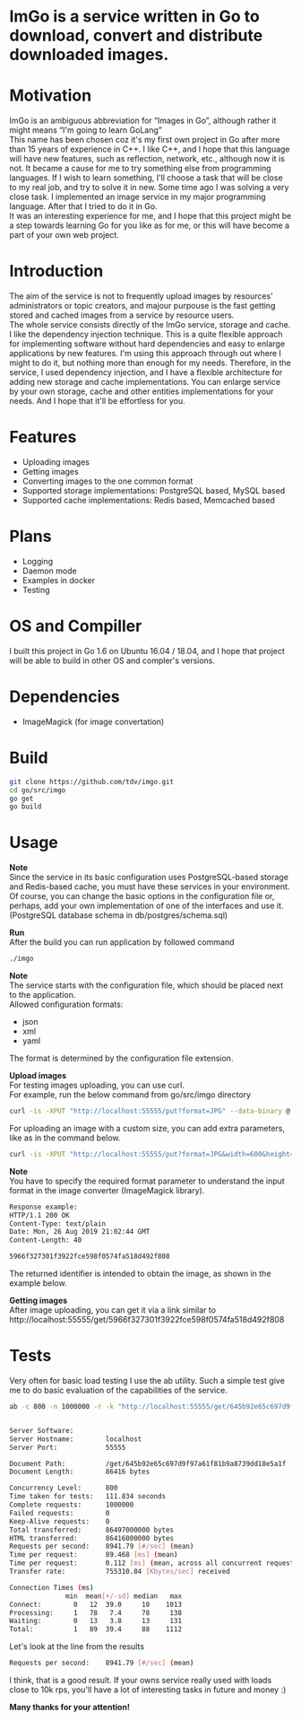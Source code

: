 # ImGo is a service written in Go to download, convert and distribute downloaded images.

# Motivation
ImGo is an ambiguous abbreviation for “Images in Go”, although rather it might means “I'm going to learn GoLang”  
This name has been chosen coz it's my first own project in Go after more than 15 years of experience in C++. I like C++, and I hope that this language will have new features, such as reflection, network, etc., although now it is not. It became a cause for me to try something else from programming languages. If I wish to learn something, I'll choose a task that will be close to my real job, and try to solve it in new. Some time ago I was solving a very close task. I implemented an image service in my major programming language. After that I tried to do it in Go.  
It was an interesting experience for me, and I hope that this project might be a step towards learning Go for you like as for me, or this will have become a part of your own web project.

# Introduction
The aim of the service is not to frequently upload images by resources' administrators or topic creators, and majour purpouse is the fast getting stored and cached images from a service by resource users.  
The whole service consists directly of the ImGo service, storage and cache. I like the dependency injection  technique. This is a quite flexible approach for implementing software without hard dependencies and easy to enlarge applications by new features. I'm using this approach through out where I might to do it, but nothing more than enough for my needs. Therefore, in the service, I used dependency injection, and I have a flexible architecture for adding new storage and cache implementations. You can enlarge service by your own storage, cache and other entities implementations for your needs. And I hope that it'll be effortless for you.  

# Features
- Uploading images
- Getting images
- Converting images to the one common format
- Supported storage implementations: PostgreSQL based, MySQL based
- Supported cache implementations: Redis based, Memcached based

# Plans
- Logging
- Daemon mode
- Examples in docker
- Testing

# OS and Compiller
I built this project in Go 1.6 on Ubuntu 16.04 / 18.04, and I hope that project will be able to build in other OS and compler's versions.

# Dependencies
- ImageMagick (for image convertation)

# Build
```bash
git clone https://github.com/tdv/imgo.git  
cd go/src/imgo
go get
go build
```

# Usage
**Note**  
Since the service in its basic configuration uses PostgreSQL-based storage and Redis-based cache, you must have these services in your environment. Of course, you can change the basic options in the configuration file or, perhaps, add your own implementation of one of the interfaces and use it.  
(PostgreSQL database schema in db/postgres/schema.sql)  

**Run**  
After the build you can run application by followed command
```bash
./imgo
```
**Note**  
The service starts with the configuration file, which should be placed next to the application.  
Allowed configuration formats:
- json
- xml
- yaml  

The format is determined by the configuration file extension.  

**Upload images**  
For testing images uploading, you can use curl.  
For example, run the below command from go/src/imgo directory  
```bash
curl -is -XPUT "http://localhost:55555/put?format=JPG" --data-binary @./images/1.jpg
```
For uploading an image with a custom size, you can add extra parameters, like as in the command below.  
```bash
curl -is -XPUT "http://localhost:55555/put?format=JPG&width=600&height=300" --data-binary @./images/1.jpg
```
**Note**  
You have to specify the required format parameter to understand the input format in the image converter (ImageMagick library).  
```bash
Response example:
HTTP/1.1 200 OK
Content-Type: text/plain
Date: Mon, 26 Aug 2019 21:02:44 GMT
Content-Length: 40

5966f327301f3922fce598f0574fa518d492f808
```
The returned identifier is intended to obtain the image, as shown in the example below.  

**Getting images**  
After image uploading, you can get it via a link similar to  
http://localhost:55555/get/5966f327301f3922fce598f0574fa518d492f808

# Tests
Very often for basic load testing I use the ab utility. Such a simple test give me to do basic evaluation of the capabilities of the service.
```bash
ab -c 800 -n 1000000 -r -k "http://localhost:55555/get/645b92e65c697d9f97a61f81b9a8739dd18e5a1f"


Server Software:        
Server Hostname:        localhost
Server Port:            55555

Document Path:          /get/645b92e65c697d9f97a61f81b9a8739dd18e5a1f
Document Length:        86416 bytes

Concurrency Level:      800
Time taken for tests:   111.834 seconds
Complete requests:      1000000
Failed requests:        0
Keep-Alive requests:    0
Total transferred:      86497000000 bytes
HTML transferred:       86416000000 bytes
Requests per second:    8941.79 [#/sec] (mean)
Time per request:       89.468 [ms] (mean)
Time per request:       0.112 [ms] (mean, across all concurrent requests)
Transfer rate:          755310.84 [Kbytes/sec] received

Connection Times (ms)
              min  mean[+/-sd] median   max
Connect:        0   12  39.0     10    1013
Processing:     1   78   7.4     78     138
Waiting:        0   13   3.8     13     131
Total:          1   89  39.4     88    1112

```
Let's look at the line from the results
```bash
Requests per second:    8941.79 [#/sec] (mean)
```
I think, that is a good result. If your owns service really used with loads close to 10k rps, you'll have a lot of interesting tasks in future and money :)  

**Many thanks for your attention!**
